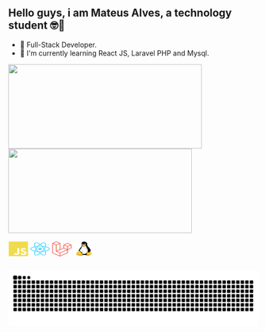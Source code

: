 ## Hello guys, i am Mateus Alves, a technology student 🤓👋

- 🔭 Full-Stack Developer.
- 🌱 I'm currently learning React JS, Laravel PHP and Mysql.
<div>
  <a href="https://github.com/anuraghazra/github-readme-stats">
    <img height="170" width="390" align="center" src="https://github-readme-streak-stats.herokuapp.com/?user=mateus124&layout=compact&langs_count=7&theme=midnight-purple"/>
	</a>
  <a href="https://github.com/anuraghazra/github-readme-stats">
    <img height="170" width="370" align="center" src="https://github-readme-stats.vercel.app/api/top-langs/?username=mateus124&layout=compact&langs_count=7&theme=midnight-purple"/>
  </a>
</div>
<div style="display: inline_block"><br>
  <img align="center" alt="Mateus-Js" height="30" width="40" src="https://raw.githubusercontent.com/devicons/devicon/master/icons/javascript/javascript-plain.svg">
  <img align="center" alt="Mateus-Js" height="30" width="40" src="https://raw.githubusercontent.com/devicons/devicon/6910f0503efdd315c8f9b858234310c06e04d9c0/icons/react/react-original.svg">
  <img align="center" alt="Mateus-PHP" height="30" width="40" src="https://raw.githubusercontent.com/devicons/devicon/master/icons/laravel/laravel-original.svg">
  <img align="center" alt="Mateus-Linux" height="30" width="40" src="https://raw.githubusercontent.com/devicons/devicon/6910f0503efdd315c8f9b858234310c06e04d9c0/icons/linux/linux-original.svg">
</div>

##

![snake gif](https://github.com/mateus124/mateus124/blob/output/github-contribution-grid-snake.svg)
